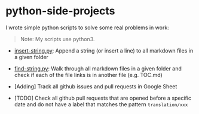 # python-side-projects

I wrote simple python scripts to solve some real problems in work:

> Note: My scripts use python3.

- [insert-string.py](/insert-string.py): Append a string (or insert a line) to all markdown files in a given folder

- [find-string.py](/find-string.py): Walk through all markdown files in a given folder and check if each of the file links is in another file (e.g. TOC.md)

- [Adding] Track all github issues and pull requests in Google Sheet

- [TODO] Check all github pull requests that are opened before a specific date and do not have a label that matches the pattern `translation/xxx`
